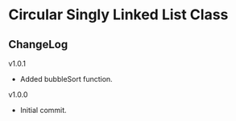 # Circular Singly Linked List Class

## ChangeLog
v1.0.1
- Added bubbleSort function.

v1.0.0
- Initial commit.